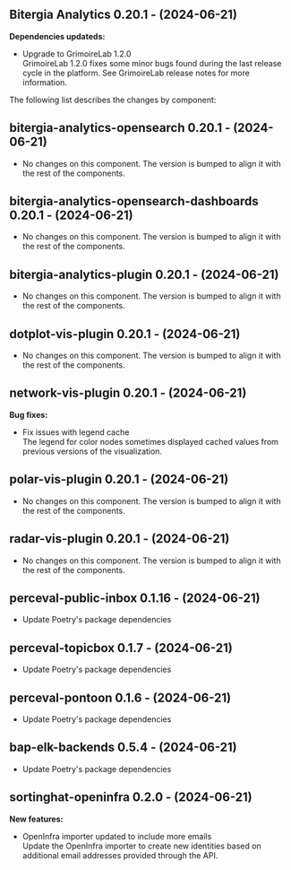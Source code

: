 ## Bitergia Analytics 0.20.1 - (2024-06-21)

**Dependencies updateds:**

 * Upgrade to GrimoireLab 1.2.0\
   GrimoireLab 1.2.0 fixes some minor bugs found during the last release
   cycle in the platform. See GrimoireLab release notes for more
   information.

The following list describes the changes by component:

  ## bitergia-analytics-opensearch 0.20.1 - (2024-06-21)
  
  * No changes on this component. The version is bumped to align it
    with the rest of the components.
  ## bitergia-analytics-opensearch-dashboards 0.20.1 - (2024-06-21)
  
  * No changes on this component. The version is bumped to align it
    with the rest of the components.
  ## bitergia-analytics-plugin 0.20.1 - (2024-06-21)
  
  * No changes on this component. The version is bumped to align it
    with the rest of the components.
  ## dotplot-vis-plugin 0.20.1 - (2024-06-21)
  
  * No changes on this component. The version is bumped to align it
    with the rest of the components.
## network-vis-plugin 0.20.1 - (2024-06-21)

**Bug fixes:**

 * Fix issues with legend cache\
   The legend for color nodes sometimes displayed cached values from
   previous versions of the visualization.

  ## polar-vis-plugin 0.20.1 - (2024-06-21)
  
  * No changes on this component. The version is bumped to align it
    with the rest of the components.
  ## radar-vis-plugin 0.20.1 - (2024-06-21)
  
  * No changes on this component. The version is bumped to align it
    with the rest of the components.
  ## perceval-public-inbox 0.1.16 - (2024-06-21)
  
  * Update Poetry's package dependencies
  ## perceval-topicbox 0.1.7 - (2024-06-21)
  
  * Update Poetry's package dependencies
  ## perceval-pontoon 0.1.6 - (2024-06-21)
  
  * Update Poetry's package dependencies
  ## bap-elk-backends 0.5.4 - (2024-06-21)
  
  * Update Poetry's package dependencies
## sortinghat-openinfra 0.2.0 - (2024-06-21)

**New features:**

 * OpenInfra importer updated to include more emails\
   Update the OpenInfra importer to create new identities based on
   additional email addresses provided through the API.

